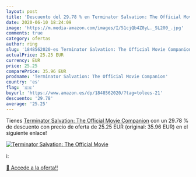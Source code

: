 ```yaml
---
layout: post
title: 'Descuento del 29.78 % en Terminator Salvation: The Official Movie'
date: 2020-06-10 18:24:09
image: 'https://m.media-amazon.com/images/I/51cjQb4Z8yL._SL200_.jpg'
comments: true
category: ofertas
author: ring
slug: '1848562020-es Terminator Salvation: The Official Movie Companion'
actualPrice: 25.25 EUR
currency: EUR
price: 25.25
comparePrice: 35.96 EUR
prodname: 'Terminator Salvation: The Official Movie Companion'
country: 'es'
flag: '🇪🇸'
buyurl: 'https://www.amazon.es/dp/1848562020/?tag=tolees-21'
descuento: '29.78'
average: '25.25'
---
```


Tienes [Terminator Salvation: The Official Movie Companion](https://www.amazon.es/dp/1848562020/?tag=tolees-21) con un 29.78 % de descuento con precio de oferta de 25.25 EUR (original: 35.96 EUR) en el siguiente enlace!

[![Terminator Salvation: The Official Movie](https://m.media-amazon.com/images/I/51cjQb4Z8yL._SL200_.jpg)](https://www.amazon.es/dp/1848562020/?tag=tolees-21)

ℹ️:


[🛒 Accede a la oferta!!](https://www.amazon.es/dp/1848562020/?tag=tolees-21)
